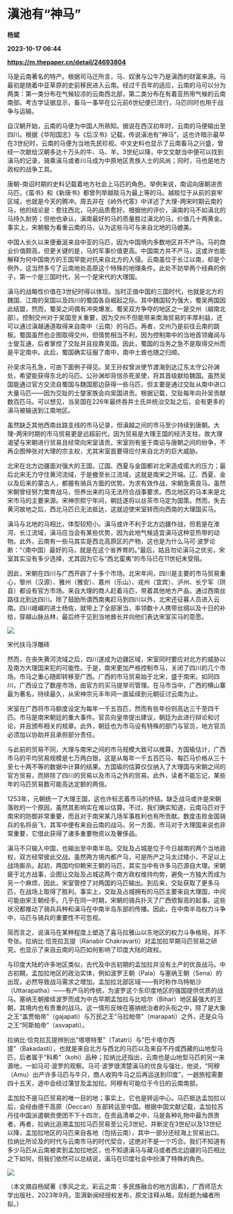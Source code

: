 # 滇池有“神马”
**杨斌**

**2023-10-17 06:44**

**https://m.thepaper.cn/detail/24693804**

马是云南著名的特产。根据司马迁所言，马、奴隶与公牛乃是滇西的财富来源。马最初是随着中亚草原的史前移民进入云南。经过千百年的适应，云南的马可以分为两类：第一类分布在气候较凉的云南西北部，第二类分布在有着亚热带气候的云南南部。考古学证据显示，畜马一事早在公元前6世纪便已流行，马匹同时也用于战争与运输。

自汉朝开始，云南的马便为中国人所熟知。据说在西汉初年时，云南的马便输出至四川。根据《华阳国志》与《后汉书》记载，传说滇池有“神马”，这也许暗示最早在3世纪时，云南的马便为当地先民珍视。中文史料也显示了云南畜马之兴盛，曾经一次献给汉朝多达十万头的牛、马、羊。3世纪以降，中文文献当中便可以找到滇马的记录，骑乘滇马或者川马成为中原地区贵族人士的风尚；同时，马也是地方政权的战争工具。

唐朝-南诏时期的史料记载着地方社会上马匹的角色。举例来说，南诏向唐朝进贡马匹，《蛮书》和《新唐书》都曾列举越赕马为最上等的马。越赕位于从前的哀牢区域，也就是今天的腾冲。周去非在《岭外代答》中详述了大理-两宋时期云南的马，他的结论是：愈往西北，马的品质愈好。根据他的评价，滇南的马不如滇北的马持久耐劳；但他也承认，滇南最好的马的质量胜过滇北的马，价值几十两黄金。事实上，宋朝极为看重云南的马，认为这些马可与来自北地的马媲美。

中国人长久以来便垂涎来自中亚的马匹，因为中国境内多数地区并不产马。马的商业价值颇高，但更关键的是，马的军事价值更高。中国南方并不产马，这或许也能解释为何中国南方的王国罕能对抗来自北方的入侵。云南虽位于长江以南，却是个例外，这当然多亏了云南地处高原这个特殊的地理条件。此处不妨举两个经典的例子，第一个是三国时代，另一个是宋代的大理国。

滇马的战略性价值在3世纪时得以体现。当时正值中国的三国时代，也就是北方的魏国、江南的吴国以及四川的蜀国各自崛起之际。其中魏国较为强大，蜀吴两国因此结盟，然而，蜀吴之间偶有冲突爆发。蜀吴双方争夺的地区之一是交州（越南北部）。控制交州对于吴国至关重要，因为交州不但能带来南海贸易的丰厚利益，还可以通过滇越通道取得来自南中（云南）的马匹。再者，交州乃是前往云南的跳板。蜀国虽然也企图取得交州，但情势相当不利，因为控制南中的当地首领雍闿与士燮互通，后者掌控了交趾并且投靠吴国。因此，蜀国的当务之急不是取得交州而是平定南中。此后，蜀国确实征服了南中，南中土酋也随之归顺。

孙吴求马孔急，可由下面例子得见。吴王孙权曾派使节渡海到达辽东太守公孙渊处，希望能获得东北的马匹。公孙渊却背信杀死吴使，将其首级献给魏国。虽然吴国能通过官方交流自蜀国与魏国那边获得一些马匹，但主要是通过交趾从南中进口大量马匹——因为交趾的士燮家族会向吴国进贡。根据记载，交趾每年向孙吴贡献数百匹马。可以想见，当吴国在226年最终吞并士氏并统治交趾之后，会有更多的滇马被输送到江南地区。

虽然缺乏其他西南丝路支线的市马记录，但滇越之间的市马至少持续到唐朝。大理-两宋时期的市马贸易更是远超前代，因为贸易是大理王国的经济支柱，故大理渴望与宋朝进行贸易且经常向宋室请贡。宋室则有鉴于南诏与唐朝之间的纷争，不再企图伸张对大理的宗主权，尤其宋室首要得应付来自北方的巨大威胁。

北宋在北方边疆面对强大的王国，辽国、西夏与金国都对北宋造成偌大的压力；最后北宋无力守住黄河流域，于是撤至长江流域，这就是南宋之开端。辽、西夏、金以及后来的蒙古人，都握有骑兵方面的优势。为求有效作战，宋朝急需良马。虽然宋朝曾经努力繁育战马，但养出来的马无法符合战事要求。西北地区的马本来是北宋市马的主要来源。宋神宗熙宁年间，朝廷遂将以丝茶市马定为国策。然而，失去黄河故地之后，西北马匹已无法抵达，这就迫使宋室转而向西南的大理国买马。

滇马与北地的马相比，体型较短小。滇马或许不利于北方边疆作战，但若是在淮河、长江流域，滇马应当会有某些优势，因为此地气候适宜滇马这种亚热带的动物。此外，云南有一些马其实是西北高原区的产物，这也是为什么马可·波罗论断：“（南中国）最好的马，就是在这个省养育的。”最后，姑且勿论滇马之优劣，宋室其实没有多少选择，尤其因为它与“西北蛮夷”的市马已在11世纪末受阻。

因此，宋朝在四川与广西开辟了十多个市场。北宋年间，四川是主要的市马贸易重心，黎州（汉源）、雅州（雅安）、嘉州（乐山）、戎州（宜宾）、泸州、长宁军（珙县）都设有官方市场。来自大理的商人赶着马匹，带着其他地方产品，通过西南丝路往北到达四川。除了鼓励所谓西南夷赶马到四川以外，北宋还征募人员进入云南。四川峨嵋的进士杨佐，就带上了全部家当，率领数十人携带丝绸以及十日的补给，穿越山脉丛林，最后终于见到当地酋长并向他们表达宋室买马的意愿。

![](https://imagecloud.thepaper.cn/thepaper/image/271/153/600.jpg)

宋代扶马浮雕砖

然而，在丧失黄河流域之后，四川遂成为边疆区域，宋室同时要应对北方的威胁以及南方大理国来犯的可能性。于是，南宋更加严格控制市马，关闭了四川的几个市场。市马之重心随即转移至广西。广西的市马贸易始于北宋，盛于南宋。如同四川，广西设立了数座市场，由官方的买马提举司管理。在马市当中，广西的横山寨最为著名，持续最久，从宋神宗元丰年间一直延续到元朝征讨云南为止。

宋室在广西将市马额度设定为每年一千五百匹，然而有些年份则高达三千至四千匹。市马是南宋朝廷的重大事件。官员向皇帝提出建议，朝廷为此进行辩论和讨论，并且颁布相关的规章。此外，朝廷也为市马设有特殊的部门与官员，地方官员必须加以协助并且承担部分责任。

与此前的贸易不同，大理与南宋之间的市马规模大致可以推算。方国瑜估计，广西市马的平均贸易规模是七万两白银，这是从每年一千五百匹马、每匹马价格从三十至七十两不等的数据中计算的结果。方国瑜的估算仅仅纳入了大理国与宋朝之间的官方贸易，而排除了四川的贸易以及市马之外的贸易。此外，读者不能忘记，某些年的马匹贸易数可能高达定额的两倍。

1253年，元朝统一了大理王国，这也许标志着市马的终结。缺乏战马或许是宋朝落败的一个原因，虽然其影响实在难以估算。不过，我们确实知道，云南马匹对于南宋的防御非常重要，而且对于南宋某几场军事胜利也有所贡献。数度击败金国骑兵的名将岳飞，其军中便有来自云南的战马。另一方面，市马对于大理国来说也非常重要，它借此获得了诸多重要物资以及奢侈品。

滇马不只输入中国，也输出至中南半岛。交趾及占城是位于今日越南的两个当地政权，双方经常彼此交战。虽然两方境内都产马，可是所产之马太过矮小，不足以上战场厮杀。起初，两国均仰赖宋王朝的马匹，其实当中有许多马匹源自大理。宋朝疲于北方战事，企图让交趾及占城这两个南方政权维持均势，避免一方独大而成为另一个麻烦，因此，宋室管控了对两国的马匹输出。到后来，交趾获取了更多马匹，在战场上取得了胜利。事实上，交趾及占城拥有的马匹主要来自大理国，中间可能由宋王朝经手。几乎在同一时期，宋朝的骑兵扑灭了广西侬智高的起事。这些状况都推动了骑兵兵种和滇马在中南半岛东部的传播。因此，在中南半岛权力斗争中，马匹与骑兵的重要性不可忽视。

简而言之，说滇马在某种程度上塑造了喜马拉雅山以东地区的权力斗争格局，并不夸张。拉纳比·恰克拉瓦提（Ranabir Chakravarti）对孟加拉早期马匹贸易之研究，也显示了来自云南的马匹如何影响了印度大陆的政权。

与印度大陆的许多地区类似，古代及中古初期的孟加拉并没有土产的优良战马。中古初期，孟加拉地区的政治实体，例如波罗王朝（Pala）与塞纳王朝（Sena）的出现，必然导致战马需求之增加。孟加拉北部区域——有时称作乌特帕沙（Uttarapatha）——有产马的传统，为波罗这个东印度地区的强国提供优质的战马。塞纳王朝接续波罗而成为中古早期孟加拉与比哈尔（Bihar）地区最强大的王朝，其境内也有贵重的战马。这一情形反映在塞纳统治者的头衔之中，除了是大象之王“盖贾帕帝”（gajapati）与万民之王“马拉帕帝”（marapati）之外，还是众马之王“阿斯帕帝”（asvapati）。

拉纳比·恰克拉瓦提辨别出“塔塔特里”（Tatatri）与“巴卡塔尔西提”（Bakadasti），也就是来自北方与西北的马匹以及来自不丹或西藏的山地型马匹，后者属于“科希”（kohi）品种；拉纳比还指出，云南也是山地型马匹的另一来源地，一如马可·波罗的观察。马可·波罗很清楚滇马的优良与强壮，他说，“阿穆（Amu）出产许多马匹与牛只，商人收购牛马之后再运送到印度”，一趟旅程需要四十五天，途中会经过蒲甘及孟加拉。阿穆有可能位于今日的云南南部。

孟加拉不是马匹贸易的唯一目的地；事实上，它也是转运中心。马匹抵达孟加拉以后，会经由德干高原（Deccan）东部转运至中国。根据中国文献记载，孟加拉苏丹往中国派遣朝贡使团不下十四次，在贡品清单之中，马是各种礼物中最为昂贵者。再者，拉纳比追溯孟加拉马匹贸易至公元3世纪，并断定在3世纪以及13世纪以降，孟加拉地区的马匹来自各地（包括云南），其中一部分还经海上贸易出口。拉纳比所论及的时代与云南市马的时代契合，这绝对不是一个巧合。我们不知道有多少马匹从云南被卖到孟加拉地区，也不知道滇马与藏马或者西北边疆的马匹相比之下如何，但我们依然可以总结说，滇马在印度社会中扮演了特殊的角色。

![](https://imagecloud.thepaper.cn/thepaper/image/271/146/677.jpeg)

（本文摘自杨斌著《季风之北，彩云之南：多民族融合的地方因素》，广西师范大学出版社，2023年9月。澎湃新闻经授权发布，原文注释从略，现标题为编者所拟。）